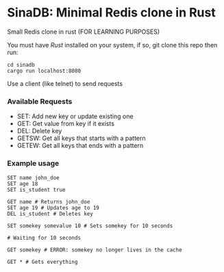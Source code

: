 # SinaDB: Minimal Redis clone in Rust
Small Redis clone in rust (FOR LEARNING PURPOSES)

You must have *Rust* installed on your system, if so, git clone this repo then run:
```
cd sinadb
cargo run localhost:8080
```

Use a client (like telnet) to send requests

### Available Requests
- SET: Add new key or update existing one
- GET: Get value from key if it exists
- DEL: Delete key
- GETSW: Get all keys that starts with a pattern
- GETEW: Get all keys that ends with a pattern

### Example usage
```
SET name john_doe
SET age 18
SET is_student true

GET name # Returns john_doe
SET age 19 # Updates age to 19
DEL is_student # Deletes key

SET somekey somevalue 10 # Sets somekey for 10 seconds

# Waiting for 10 seconds

GET somekey # ERROR: somekey no longer lives in the cache

GET * # Gets everything
```

